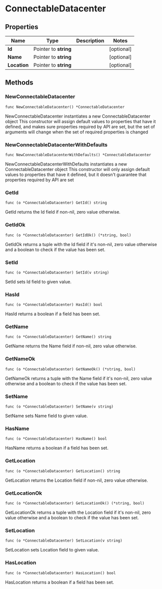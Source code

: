 # ConnectableDatacenter

## Properties

|Name | Type | Description | Notes|
|------------ | ------------- | ------------- | -------------|
|**Id** | Pointer to **string** |  | [optional] |
|**Name** | Pointer to **string** |  | [optional] |
|**Location** | Pointer to **string** |  | [optional] |

## Methods

### NewConnectableDatacenter

`func NewConnectableDatacenter() *ConnectableDatacenter`

NewConnectableDatacenter instantiates a new ConnectableDatacenter object
This constructor will assign default values to properties that have it defined,
and makes sure properties required by API are set, but the set of arguments
will change when the set of required properties is changed

### NewConnectableDatacenterWithDefaults

`func NewConnectableDatacenterWithDefaults() *ConnectableDatacenter`

NewConnectableDatacenterWithDefaults instantiates a new ConnectableDatacenter object
This constructor will only assign default values to properties that have it defined,
but it doesn't guarantee that properties required by API are set

### GetId

`func (o *ConnectableDatacenter) GetId() string`

GetId returns the Id field if non-nil, zero value otherwise.

### GetIdOk

`func (o *ConnectableDatacenter) GetIdOk() (*string, bool)`

GetIdOk returns a tuple with the Id field if it's non-nil, zero value otherwise
and a boolean to check if the value has been set.

### SetId

`func (o *ConnectableDatacenter) SetId(v string)`

SetId sets Id field to given value.

### HasId

`func (o *ConnectableDatacenter) HasId() bool`

HasId returns a boolean if a field has been set.

### GetName

`func (o *ConnectableDatacenter) GetName() string`

GetName returns the Name field if non-nil, zero value otherwise.

### GetNameOk

`func (o *ConnectableDatacenter) GetNameOk() (*string, bool)`

GetNameOk returns a tuple with the Name field if it's non-nil, zero value otherwise
and a boolean to check if the value has been set.

### SetName

`func (o *ConnectableDatacenter) SetName(v string)`

SetName sets Name field to given value.

### HasName

`func (o *ConnectableDatacenter) HasName() bool`

HasName returns a boolean if a field has been set.

### GetLocation

`func (o *ConnectableDatacenter) GetLocation() string`

GetLocation returns the Location field if non-nil, zero value otherwise.

### GetLocationOk

`func (o *ConnectableDatacenter) GetLocationOk() (*string, bool)`

GetLocationOk returns a tuple with the Location field if it's non-nil, zero value otherwise
and a boolean to check if the value has been set.

### SetLocation

`func (o *ConnectableDatacenter) SetLocation(v string)`

SetLocation sets Location field to given value.

### HasLocation

`func (o *ConnectableDatacenter) HasLocation() bool`

HasLocation returns a boolean if a field has been set.



